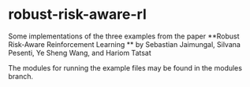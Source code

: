 # robust-risk-aware-rl
Some implementations of the three examples from the paper
**Robust Risk-Aware Reinforcement Learning ** by Sebastian Jaimungal, Silvana Pesenti, Ye Sheng Wang, and Hariom Tatsat

The modules for running the example files may be found in the modules branch.
